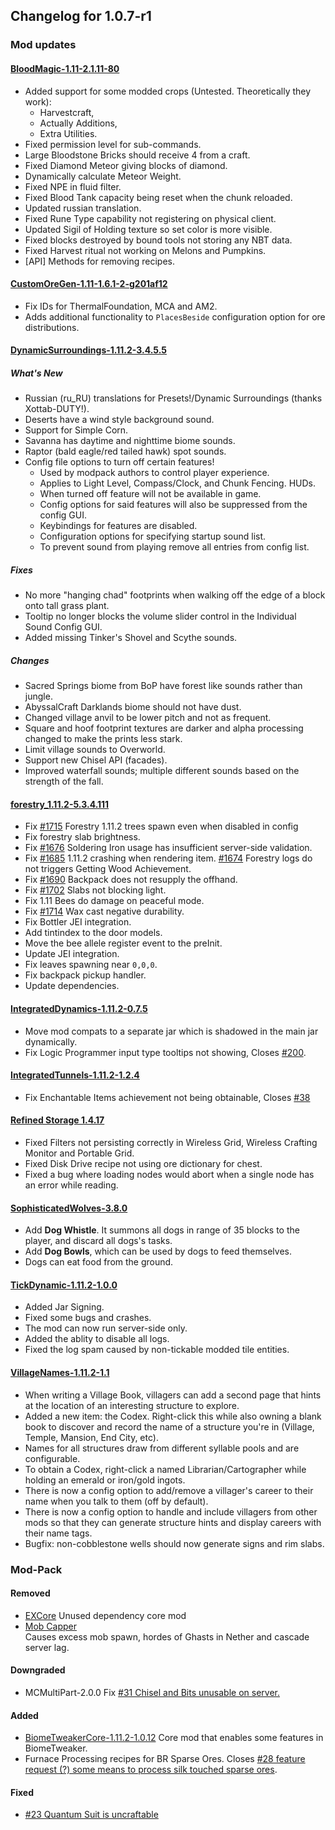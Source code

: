   ## Changelog for 1.0.7-r1

### Mod updates

#### [BloodMagic-1.11-2.1.11-80](https://minecraft.curseforge.com/projects/blood-magic/files/2439433)

- Added support for some modded crops (Untested. Theoretically they work):
    - Harvestcraft,
    - Actually Additions,
    - Extra Utilities.
- Fixed permission level for sub-commands.
- Large Bloodstone Bricks should receive 4 from a craft.
- Fixed Diamond Meteor giving blocks of diamond.
- Dynamically calculate Meteor Weight.
- Fixed NPE in fluid filter.
- Fixed Blood Tank capacity being reset when the chunk reloaded.
- Updated russian translation.
- Fixed Rune Type capability not registering on physical client.
- Updated Sigil of Holding texture so set color is more visible.
- Fixed blocks destroyed by bound tools not storing any NBT data.
- Fixed Harvest ritual not working on Melons and Pumpkins.
- [API] Methods for removing recipes.

#### [CustomOreGen-1.11-1.6.1-2-g201af12](https://github.com/lawremi/CustomOreGen/pull/197)

- Fix IDs for ThermalFoundation, MCA and AM2.
- Adds additional functionality to `PlacesBeside` configuration option for ore distributions.

#### [DynamicSurroundings-1.11.2-3.4.5.5](https://minecraft.curseforge.com/projects/dynamic-surroundings/files/2439610)

##### What's New

- Russian (ru_RU) translations for Presets!/Dynamic Surroundings (thanks Xottab-DUTY!).
- Deserts have a wind style background sound.
- Support for Simple Corn.
- Savanna has daytime and nighttime biome sounds.
- Raptor (bald eagle/red tailed hawk) spot sounds.
- Config file options to turn off certain features!
  - Used by modpack authors to control player experience.
  - Applies to Light Level, Compass/Clock, and Chunk Fencing. HUDs.
  - When turned off feature will not be available in game.
  - Config options for said features will also be suppressed from the config GUI.
  - Keybindings for features are disabled.
  - Configuration options for specifying startup sound list.
  - To prevent sound from playing remove all entries from config list.

##### Fixes

- No more "hanging chad" footprints when walking off the edge of a block onto tall grass plant.
- Tooltip no longer blocks the volume slider control in the Individual Sound Config GUI.
- Added missing Tinker's Shovel and Scythe sounds.

##### Changes

- Sacred Springs biome from BoP have forest like sounds rather than jungle.
- AbyssalCraft Darklands biome should not have dust.
- Changed village anvil to be lower pitch and not as frequent.
- Square and hoof footprint textures are darker and alpha processing changed to make the prints less stark.
- Limit village sounds to Overworld.
- Support new Chisel API (facades).
- Improved waterfall sounds; multiple different sounds based on the strength of the fall.

#### [forestry_1.11.2-5.3.4.111](https://minecraft.curseforge.com/projects/forestry/files/2439605)

- Fix [#1715](https://github.com/ForestryMC/ForestryMC/issues/1715) Forestry 1.11.2 trees spawn even when disabled in config
- Fix forestry slab brightness.
- Fix [#1676](https://github.com/ForestryMC/ForestryMC/issues/1676) Soldering Iron usage has insufficient server-side validation.
- Fix [#1685](https://github.com/ForestryMC/ForestryMC/issues/1685) 1.11.2 crashing when rendering item. [#1674](https://github.com/ForestryMC/ForestryMC/issues/1674) Forestry logs do not triggers Getting Wood Achievement.
- Fix [#1690](https://github.com/ForestryMC/ForestryMC/issues/) Backpack does not resupply the offhand.
- Fix [#1702](https://github.com/ForestryMC/ForestryMC/issues/1702) Slabs not blocking light.
- Fix 1.11 Bees do damage on peaceful mode.
- Fix [#1714](https://github.com/ForestryMC/ForestryMC/issues/1714) Wax cast negative durability.
- Fix Bottler JEI integration.
- Add tintindex to the door models.
- Move the bee allele register event to the preInit.
- Update JEI integration.
- Fix leaves spawning near `0,0,0`.
- Fix backpack pickup handler.
- Update dependencies.

#### [IntegratedDynamics-1.11.2-0.7.5](https://minecraft.curseforge.com/projects/integrated-dynamics/files/2439147)

- Move mod compats to a separate jar which is shadowed in the main jar dynamically.
- Fix Logic Programmer input type tooltips not showing, Closes [#200](https://github.com/CyclopsMC/IntegratedDynamics/issues/200).

#### [IntegratedTunnels-1.11.2-1.2.4](https://minecraft.curseforge.com/projects/integrated-tunnels/files/2439155)

- Fix Enchantable Items achievement not being obtainable, Closes [#38](https://github.com/CyclopsMC/IntegratedTunnels/issues/38)

#### [Refined Storage 1.4.17](https://minecraft.curseforge.com/projects/refined-storage/files/2437759)

- Fixed Filters not persisting correctly in Wireless Grid, Wireless Crafting Monitor and Portable Grid.
- Fixed Disk Drive recipe not using ore dictionary for chest.
- Fixed a bug where loading nodes would abort when a single node has an error while reading.

#### [SophisticatedWolves-3.8.0](https://minecraft.curseforge.com/projects/sophisticated-wolves/files/2436670)

- Add **Dog Whistle**. It summons all dogs in range of 35 blocks to the player, and discard all dogs's tasks.
- Add **Dog Bowls**, which can be used by dogs to feed themselves.
- Dogs can eat food from the ground.

#### [TickDynamic-1.11.2-1.0.0](https://minecraft.curseforge.com/projects/tick-dynamic/files/2439353)

- Added Jar Signing.
- Fixed some bugs and crashes.
- The mod can now run server-side only.
- Added the ablity to disable all logs.
- Fixed the log spam caused by non-tickable modded tile entities.

#### [VillageNames-1.11.2-1.1](https://minecraft.curseforge.com/projects/village-names/files/2438928)

- When writing a Village Book, villagers can add a second page that hints at the location of an interesting structure to explore.
- Added a new item: the Codex. Right-click this while also owning a blank book to discover and record the name of a structure you're in (Village, Temple, Mansion, End City, etc).
- Names for all structures draw from different syllable pools and are configurable.
- To obtain a Codex, right-click a named Librarian/Cartographer while holding an emerald or iron/gold ingots.
- There is now a config option to add/remove a villager's career to their name when you talk to them (off by default).
- There is now a config option to handle and include villagers from other mods so that they can generate structure hints and display careers with their name tags.
- Bugfix: non-cobblestone wells should now generate signs and rim slabs.

### Mod-Pack

#### Removed

- [EXCore](https://minecraft.curseforge.com/projects/excore)
  Unused dependency core mod
- [Mob Capper](https://minecraft.curseforge.com/projects/mob-capper)   
  Causes excess mob spawn, hordes of Ghasts in Nether and cascade server lag.

#### Downgraded

- MCMultiPart-2.0.0 Fix [#31 Chisel and Bits unusable on server.](https://github.com/Beyond-Reality/Beyond-Realty-Farscapes/issues/31)

#### Added

- [BiomeTweakerCore-1.11.2-1.0.12](https://minecraft.curseforge.com/projects/biometweakercore)
  Core mod that enables some features in BiomeTweaker.
- Furnace Processing recipes for BR Sparse Ores.
  Closes [#28 feature request (?) some means to process silk touched sparse ores](https://github.com/Beyond-Reality/Beyond-Realty-Farscapes/issues/28).

#### Fixed

- [#23 Quantum Suit is uncraftable](https://github.com/Beyond-Reality/Beyond-Realty-Farscapes/issues/23)
